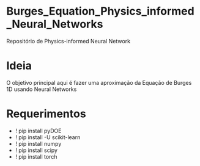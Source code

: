 # Burges_Equation_Physics_informed_Neural_Networks
Repositório de Physics-informed Neural Network 

# Ideia 

O objetivo principal aqui é fazer uma aproximação da Equação de Burges 1D usando Neural Networks

# Requerimentos

- ! pip install pyDOE 
- ! pip install -U scikit-learn
- ! pip install numpy
- ! pip install scipy
- ! pip install torch
